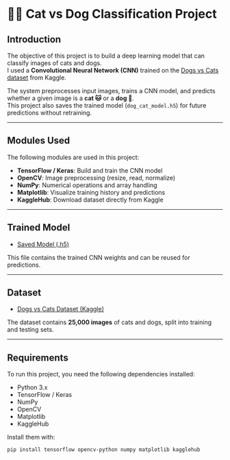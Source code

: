 # 🐶🐱 Cat vs Dog Classification Project

## Introduction
The objective of this project is to build a deep learning model that can classify images of cats and dogs.  
I used a **Convolutional Neural Network (CNN)** trained on the [Dogs vs Cats dataset](https://www.kaggle.com/datasets/salader/dogs-vs-cats) from Kaggle.  

The system preprocesses input images, trains a CNN model, and predicts whether a given image is a **cat 🐱** or a **dog 🐶**.  
This project also saves the trained model (`dog_cat_model.h5`) for future predictions without retraining.

---

## Modules Used

The following modules are used in this project:

- **TensorFlow / Keras**: Build and train the CNN model  
- **OpenCV**: Image preprocessing (resize, read, normalize)  
- **NumPy**: Numerical operations and array handling  
- **Matplotlib**: Visualize training history and predictions  
- **KaggleHub**: Download dataset directly from Kaggle  

---

## Trained Model

- [Saved Model (.h5)](dog_cat_model.h5)  

This file contains the trained CNN weights and can be reused for predictions.

---

## Dataset

- [Dogs vs Cats Dataset (Kaggle)](https://www.kaggle.com/datasets/salader/dogs-vs-cats)  

The dataset contains **25,000 images** of cats and dogs, split into training and testing sets.  

---

## Requirements

To run this project, you need the following dependencies installed:

- Python 3.x  
- TensorFlow / Keras  
- NumPy  
- OpenCV  
- Matplotlib  
- KaggleHub  

Install them with:
```bash
pip install tensorflow opencv-python numpy matplotlib kagglehub
